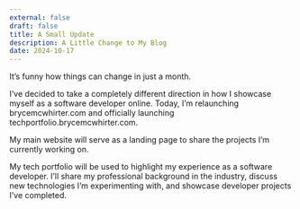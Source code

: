 ```yaml
---
external: false
draft: false
title: A Small Update
description: A Little Change to My Blog
date: 2024-10-17
---
```


It’s funny how things can change in just a month.

I’ve decided to take a completely different direction in how I showcase myself as a software developer online. Today, I’m relaunching brycemcwhirter.com and officially launching techportfolio.brycemcwhirter.com.

My main website will serve as a landing page to share the projects I’m currently working on.

My tech portfolio will be used to highlight my experience as a software developer. I’ll share my professional background in the industry, discuss new technologies I’m experimenting with, and showcase developer projects I’ve completed.
